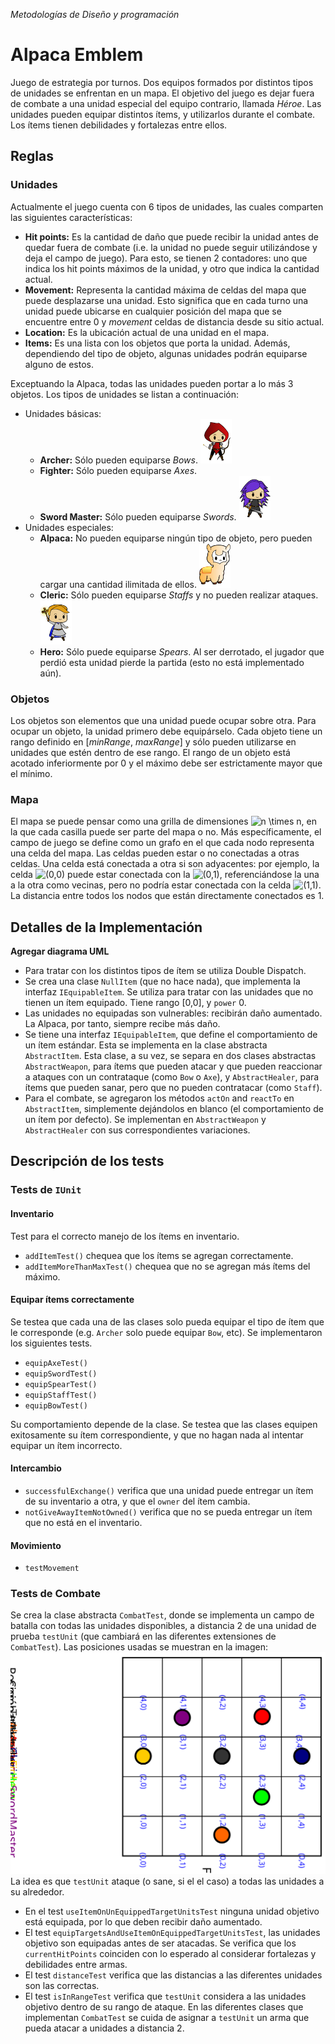 *Metodologías de Diseño y programación*

# Alpaca Emblem

Juego de estrategia por turnos. Dos equipos formados por distintos tipos de unidades se enfrentan en un mapa. El objetivo del juego es dejar fuera de combate a una unidad especial del equipo contrario, llamada *Héroe*. Las unidades pueden equipar distintos ítems, y utilizarlos durante el combate. Los ítems tienen debilidades y fortalezas entre ellos.

## Reglas

### Unidades
Actualmente el juego cuenta con 6 tipos de unidades, las cuales comparten las siguientes características:
- **Hit points:** Es la cantidad de daño que puede recibir la unidad antes de quedar fuera de combate (i.e. la unidad no puede seguir utilizándose y deja el campo de juego). Para esto, se tienen 2 contadores: uno que indica
los hit points máximos de la unidad, y otro que indica la cantidad actual.
- **Movement:** Representa la cantidad máxima de celdas del mapa que puede desplazarse una unidad. Esto significa
que en cada turno una unidad puede ubicarse en cualquier posición del mapa que se encuentre entre 0
y *movement* celdas de distancia desde su sitio actual.
- **Location:** Es la ubicación actual de una unidad en el mapa.
- **Items:** Es una lista con los objetos que porta la unidad. Además, dependiendo del tipo de objeto, algunas unidades podrán equiparse alguno de estos.

Exceptuando la Alpaca, todas las unidades pueden portar a lo más 3 objetos.
Los tipos de unidades se listan a continuación:
- Unidades básicas:
  - **Archer:** Sólo pueden equiparse *Bows*.  <img src="images/archerEquipped.svg" title="Archer" width="50"/>
  - **Fighter:** Sólo pueden equiparse *Axes*. 
  - **Sword Master:** Sólo pueden equiparse *Swords*. <img src="images/swordMasterReady.svg" title="Sword Master" width="50"/>
- Unidades especiales:
  - **Alpaca:** No pueden equiparse ningún tipo de objeto, pero pueden cargar una cantidad ilimitada de ellos. <img src="images/alpaca.svg" title="Alpaca" width="50"/>
  - **Cleric:** Sólo pueden equiparse *Staffs* y no pueden realizar ataques. <img src="images/clericCombat.svg" title="Cleric" width="50"/>
  - **Hero:** Sólo puede equiparse *Spears*. Al ser derrotado, el jugador que perdió esta unidad pierde la partida (esto no está implementado aún).


### Objetos
Los objetos son elementos que una unidad puede ocupar sobre otra. Para ocupar un objeto, la unidad primero debe equipárselo. Cada objeto tiene un rango definido en [*minRange*, *maxRange*] y sólo pueden utilizarse en unidades que estén dentro de ese rango. El rango de un objeto está acotado inferiormente por 0 y el máximo debe ser estrictamente mayor que el mínimo.

### Mapa
El mapa se puede pensar como una grilla de dimensiones <img src="https://latex.codecogs.com/svg.latex?n&space;\times&space;n" title="n \times n" />, en la que cada casilla puede ser parte del mapa o no.
Más específicamente, el campo de juego se define como un grafo en el que cada nodo representa una celda del mapa. Las celdas pueden estar o no conectadas a otras celdas. Una celda está conectada a otra si son adyacentes: por ejemplo, la celda <img src="https://latex.codecogs.com/svg.latex?(0,0)" title="(0,0)" /> puede estar conectada con la <img src="https://latex.codecogs.com/svg.latex?(0,1)" title="(0,1)" />, referenciándose la una a la otra como vecinas, pero no podría estar conectada con la celda <img src="https://latex.codecogs.com/svg.latex?(1,1)" title="(1,1)" />.
La distancia entre todos los nodos que están directamente conectados es 1.

## Detalles de la Implementación

**Agregar diagrama UML**
- Para tratar con los distintos tipos de ítem se utiliza Double Dispatch.
- Se crea una clase <code>NullItem</code> (que no hace nada), que implementa la interfaz <code>IEquipableItem</code>. Se utiliza para tratar con las unidades que no tienen un ítem equipado. Tiene rango [0,0], y <code>power</code> 0.
- Las unidades no equipadas son vulnerables: recibirán daño aumentado. La Alpaca, por tanto, siempre recibe más daño.
- Se tiene una interfaz <code>IEquipableItem</code>, que define el comportamiento de un ítem estándar. Esta se implementa en la clase abstracta <code>AbstractItem</code>. Esta clase, a su vez, se separa en dos clases abstractas <code>AbstractWeapon</code>, para ítems que pueden atacar y que pueden reaccionar a ataques con un contrataque (como <code>Bow</code> o <code>Axe</code>), y <code>AbstractHealer</code>, para ítems que pueden sanar, pero que no pueden contratacar (como <code>Staff</code>).   
- Para el combate, se agregaron los métodos <code>actOn</code> and <code>reactTo</code> en <code>AbstractItem</code>, simplemente dejándolos en blanco (el comportamiento de un ítem por defecto). Se implementan en <code>AbstractWeapon</code> y <code>AbstractHealer</code> con sus correspondientes variaciones.
## Descripción de los tests

### Tests de <code>IUnit</code>

#### Inventario
Test para el correcto manejo de los ítems en inventario.
- <code>addItemTest()</code> chequea que los ítems se agregan correctamente.
- <code>addItemMoreThanMaxTest()</code> chequea que no se agregan más ítems del máximo.

#### Equipar ítems correctamente
Se testea que cada una de las clases solo pueda equipar el tipo de ítem que le corresponde (e.g. <code>Archer</code> solo puede equipar <code>Bow</code>, etc). Se implementaron los siguientes tests.
- <code>equipAxeTest()</code>
- <code>equipSwordTest()</code>
- <code>equipSpearTest()</code>
- <code>equipStaffTest()</code>
- <code>equipBowTest()</code>

Su comportamiento depende de la clase. Se testea que las clases equipen exitosamente su ítem correspondiente, y que no hagan nada al intentar equipar un ítem incorrecto.

#### Intercambio
- <code>successfulExchange()</code> verifica que una unidad puede entregar un ítem de su inventario a otra, y que el <code>owner</code> del ítem cambia.
- <code>notGiveAwayItemNotOwned()</code> verifica que no se pueda entregar un ítem que no está en el inventario.

#### Movimiento
- <code>testMovement</code>





### Tests de Combate
Se crea la clase abstracta <code>CombatTest</code>, donde se implementa un campo de batalla con todas las unidades disponibles, a distancia 2 de una unidad de prueba <code>testUnit</code> (que cambiará en las diferentes extensiones de <code>CombatTest</code>). Las posiciones usadas se muestran en la imagen:
<img src="images/positionsCombatTest.svg" title="positionsCombatTest"/>
La idea es que <code>testUnit</code> ataque (o sane, si el el caso) a todas las unidades a su alrededor.
- En el test <code>useItemOnUnEquippedTargetUnitsTest</code> ninguna unidad objetivo está equipada, por lo que deben recibir daño aumentado.
- El test <code>equipTargetsAndUseItemOnEquippedTargetUnitsTest</code>, las unidades objetivo son equipadas antes de ser atacadas. Se verifica que los <code>currentHitPoints</code> coinciden con lo esperado al considerar fortalezas y debilidades entre armas. 
- El test <code>distanceTest</code> verifica que las distancias a las diferentes unidades son las correctas.
- El test <code>isInRangeTest</code> verifica que <code>testUnit</code> considera a las unidades objetivo dentro de su rango de ataque. En las diferentes clases que implementan <code>CombatTest</code> se cuida de asignar a <code>testUnit</code> un arma que pueda atacar a unidades a distancia 2.
